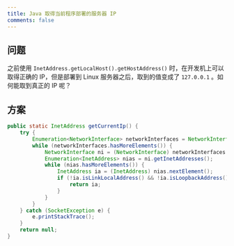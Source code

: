 ```yaml
---
title: Java 取得当前程序部署的服务器 IP
comments: false
---
```

## 问题
之前使用 `InetAddress.getLocalHost().getHostAddress()` 时，在开发机上可以取得正确的 IP，但是部署到 Linux 服务器之后，取到的值变成了 `127.0.0.1` 。如何能取到真正的 IP 呢？
## 方案
``` java
public static InetAddress getCurrentIp() {
	try {
		Enumeration<NetworkInterface> networkInterfaces = NetworkInterface.getNetworkInterfaces();
		while (networkInterfaces.hasMoreElements()) {
			NetworkInterface ni = (NetworkInterface) networkInterfaces.nextElement();
			Enumeration<InetAddress> nias = ni.getInetAddresses();
			while (nias.hasMoreElements()) {
				InetAddress ia = (InetAddress) nias.nextElement();
				if (!ia.isLinkLocalAddress() && !ia.isLoopbackAddress() && ia instanceof Inet4Address) {
					return ia;
				}
			}
		}
	} catch (SocketException e) {
		e.printStackTrace();
	}
	return null;
}
```